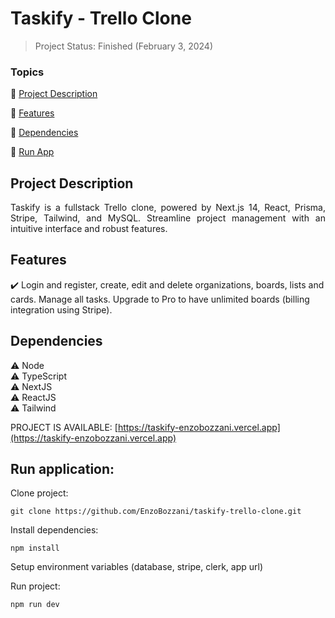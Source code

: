 <h1>Taskify - Trello Clone</h1>

> Project Status: Finished (February 3, 2024)

### Topics

:small_blue_diamond: [Project Description](#project-description)

:small_blue_diamond: [Features](#features)

:small_blue_diamond: [Dependencies](#dependencies)

:small_blue_diamond: [Run App](#run-application)

## Project Description

<p align="justify">
  Taskify is a fullstack Trello clone, powered by Next.js 14, React, Prisma, Stripe, Tailwind, and MySQL. Streamline project management with an intuitive interface and robust features.
</p>

## Features

:heavy_check_mark: Login and register, create, edit and delete organizations, boards, lists and cards. Manage all tasks. Upgrade to Pro to have unlimited boards (billing integration using Stripe).

## Dependencies

:warning: Node
<br>
:warning: TypeScript
<br>
:warning: NextJS
<br>
:warning: ReactJS
<br>
:warning: Tailwind

PROJECT IS AVAILABLE: [https://taskify-enzobozzani.vercel.app](https://taskify-enzobozzani.vercel.app)

## Run application:

Clone project:

```
git clone https://github.com/EnzoBozzani/taskify-trello-clone.git
```

Install dependencies:

```
npm install
```

Setup environment variables (database, stripe, clerk, app url)

Run project:

```
npm run dev
```

